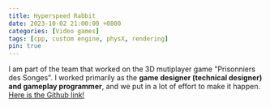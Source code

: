 ```yaml
---
title: Hyperspeed Rabbit
date: 2023-10-02 21:00:00 +0800
categories: [Video games]
tags: [cpp, custom engine, physX, rendering]
pin: true
---
```


I am part of the team that worked on the 3D mutiplayer game "Prisonniers des Songes". I worked primarily as the **game designer (technical designer) and gameplay programmer**, and we put in a lot of effort to make it happen. [Here is the Github link!](https://github.com/Dekadisk/PrisonniersDesSonges)
